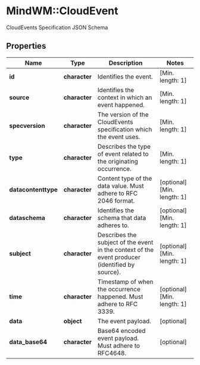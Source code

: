 # MindWM::CloudEvent

CloudEvents Specification JSON Schema

## Properties
Name | Type | Description | Notes
------------ | ------------- | ------------- | -------------
**id** | **character** | Identifies the event. | [Min. length: 1] 
**source** | **character** | Identifies the context in which an event happened. | [Min. length: 1] 
**specversion** | **character** | The version of the CloudEvents specification which the event uses. | [Min. length: 1] 
**type** | **character** | Describes the type of event related to the originating occurrence. | [Min. length: 1] 
**datacontenttype** | **character** | Content type of the data value. Must adhere to RFC 2046 format. | [optional] [Min. length: 1] 
**dataschema** | **character** | Identifies the schema that data adheres to. | [optional] [Min. length: 1] 
**subject** | **character** | Describes the subject of the event in the context of the event producer (identified by source). | [optional] [Min. length: 1] 
**time** | **character** | Timestamp of when the occurrence happened. Must adhere to RFC 3339. | [optional] [Min. length: 1] 
**data** | **object** | The event payload. | [optional] 
**data_base64** | **character** | Base64 encoded event payload. Must adhere to RFC4648. | [optional] 


